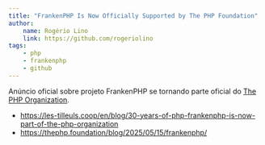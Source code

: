 ```yaml
---
title: "FrankenPHP Is Now Officially Supported by The PHP Foundation"
author:
    name: Rogério Lino
    link: https://github.com/rogeriolino
tags:
    - php
    - frankenphp
    - github
---
```


Anúncio oficial sobre projeto FrankenPHP se tornando parte oficial do [The PHP Organization](https://thephp.foundation/).


- https://les-tilleuls.coop/en/blog/30-years-of-php-frankenphp-is-now-part-of-the-php-organization
- https://thephp.foundation/blog/2025/05/15/frankenphp/
